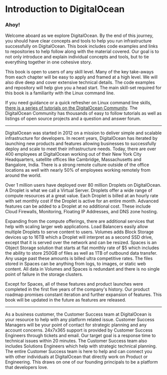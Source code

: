 # Introduction to DigitalOcean

### Ahoy! 
Welcome aboard as we explore DigitalOcean. By the end of this journey, you should have clear concepts and tools to help you run infrastructure successfully on DigitalOcean. This book includes code examples and links to repositories to help follow along with the material covered. Our goal is to not only introduce and explain individual concepts and tools, but to tie everything together in one cohesive story.

This book is open to users of any skill level. Many of the key take-aways from each chapter will be easy to apply and framed at a high level. We will also dive deep and cover extensive technical details. The code examples and repository will help give you a head start. The main skill-set required for this book is a familiarity with the Linux command line. 

If you need guidance or a quick refresher on Linux command line skills, [there is a series of tutorials on the DigitalOcean Community](https://www.digitalocean.com/community/tutorial_series/getting-started-with-linux). The DigitalOcean Community has thousands of easy to follow tutorials as well as listings of open source projects and a question and answer forum.

---

DigitalOcean was started in 2012 on a mission to deliver simple and scalable infrastructure for developers. In recent years, DigitalOcean has iterated by launching new products and features allowing businesses to successfully deploy and scale to meet their infrastructure needs. Today, there are over 400 employees at DigitalOcean working out of their New York City Headquarters, satellite offices like Cambridge, Massachusetts and Bangalore, India. There is a strong remote culture outside of the office locations as well with nearly 50% of employees working remotely from around the world.

Over 1 million users have deployed over 80 million Droplets on DigitalOcean. A Droplet is what we call a Virtual Server.  Droplets offer a wide range of compute resources at a great value. Each Droplet is billed at an hourly rate with set monthly cost if the Droplet is active for an entire month. Advanced features can be added to a Droplet at no additional cost. These include Cloud Firewalls, Monitoring, Floating IP Addresses, and DNS zone hosting. 

Expanding from the compute offerings, there are additional services that help with scaling larger web applications. Load Balancers easily allow multiple Droplets to serve content to users. Volumes adds Block Storage devices up to 16TB which a Droplet will interpret as a second SSD drive, except that it is served over the network and can be resized. Spaces is an Object Storage solution that starts at flat monthly rate of $5 which includes the ability to store 250GB of files as well as 1TB of outbound data transfer. Any usage past these amounts is billed ultra competitive rates. The files stored in Spaces can be anything from logs, to images, or static web content.  All data in Volumes and Spaces is redundant and there is no single point of failure in the storage clusters.

Except for Spaces, all of these features and product launches were completed in the first five years of the company's history. Our product roadmap promises constant iteration and further expansion of features. This book will be updated in the future as features are released. 

---

As a business customer, the Customer Success team at DigitalOcean is your resource to help with any platform related issue. Customer Success Managers will be your point of contact for strategic planning and any account concerns. 24x7x365 support is provided by Customer Success Engineers through tickets and email. Our target goal is a response time to technical issues within 20 minutes. The Customer Success team also includes Solutions Engineers which help with strategic technical planning. The entire Customer Success team is here to help and can connect you with other individuals at DigitalOcean that directly work on Product or Engineering. This draws on one of our founding principals to be a platform that developers love.

